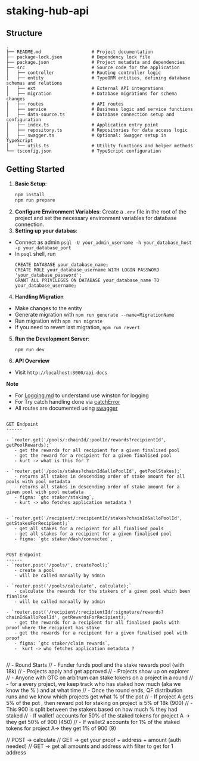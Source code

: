 # staking-hub-api

## Structure

```
.
├── README.md                   # Project documentation
├── package-lock.json           # Dependency lock file
├── package.json                # Project metadata and dependencies
├── src                         # Source code for the application
│   ├── controller              # Routing controller logic
│   ├── entity                  # TypeORM entities, defining database schemas and relations
│   ├── ext                     # External API integrations
│   ├── migration               # Database migrations for schema changes
│   ├── routes                  # API routes
│   ├── service                 # Business logic and service functions
│   ├── data-source.ts          # Database connection setup and configuration
│   ├── index.ts                # Application entry point
│   ├── repository.ts           # Repositories for data access logic
│   ├── swagger.ts              # Optional: Swagger setup in TypeScript
│   └── utils.ts                # Utility functions and helper methods
└── tsconfig.json               # TypeScript configuration
```

## Getting Started

1. **Basic Setup**:
   ```bash
   npm install
   npm run prepare
   ```
2. **Configure Environment Variables**:
   Create a `.env` file in the root of the project and set the necessary environment variables for database connection.
3. **Setting up your databas**:
- Connect as admin `psql -U your_admin_username -h your_database_host -p your_database_port`
- In `psql` shell, run
  ```shell
  CREATE DATABASE your_database_name;
  CREATE ROLE your_database_username WITH LOGIN PASSWORD 'your_database_password';
  GRANT ALL PRIVILEGES ON DATABASE your_database_name TO your_database_username;
  ```
4. **Handling Migration**
- Make changes to the entity
- Generate migration with `npm run generate --name=MigrationName`
- Run migration with `npm run migrate`
- If you need to revert last migration, `npm run revert`
5. **Run the Development Server**:
   ```bash
   npm run dev
   ```
6. **API Overview**
  - Visit `http://localhost:3000/api-docs`

**Note**

- For [Logging.md](./src//logger/logger.md) to understand use winston for logging
- For Try catch handling done via [catchError](./src/utils.ts)
- All routes are documented using [swagger](./src/swagger.ts)

```

GET Endpoint
------

- `router.get('/pools/:chainId/:poolId/rewards?recipientId', getPoolRewards);`
   - get the rewards for all recipient for a given finalised pool
   - get the reward for a recipient for a given finalised pool
   - kurt -> what is this for ?

- `router.get('/pools/stakes?chainId&alloPoolId', getPoolStakes);`
   - returns all stakes in descending order of stake amount for all pools with pool metadata
   - returns all stakes in descending order of stake amount for a given pool with pool metadata
   - figma: `gtc staker/staking`,
   - kurt -> who fetches application metadata ?


- `router.get('/recipient/:recipientId/stakes?chainId&alloPoolId', getStakesForRecipient);`
   - get all stakes for a recipient for all finalised pools
   - get all stakes for a recipient for a given finalised pool
   - figma: `gtc staker/dash/connected`,


POST Endpoint
------
- `router.post('/pools/', createPool);`
   - create a pool 
   - will be called manually by admin

- `router.post('/pools/calculate', calculate);`
   - calculate the rewards for the stakers of a given pool which been fianlise 
   - will be called manually by admin

- `router.post('/recipient/:recipientId/:signature/rewards?chainId&alloPoolId', getRewardsForRecipient);`
   - get the rewards for a recipient for all finalised pools with proof where the recipient has stake
   - get the rewards for a recipient for a given finalised pool with proof
   - figma: `gtc staker/claim rewards`,
   -  kurt -> who fetches application metadata ?


```


// - Round Starts
// - Funder funds pool and the stake rewards pool (with 18k)
// - Projects apply and get approved
// - Projects show up on explorer
// - Anyone with GTC on arbitrum can stake tokens on a project in a round
// - for a every project, we keep track who has staked how much (aka we know the % ) and at what time
// - Once the round ends, QF distribution runs and we know which projects get what % of the pot
// - If project A gets 5% of the pot , then reward pot for staking on project is 5% of 18k (900)
// - This 900 is split between the stakers based on how much % they had staked
// - If wallet1 accounts for 50% of the staked tokens for project A -> they get 50% of 900 (450)
// - If wallet2 accounts for 1% of the staked tokens for project A-> they get 1% of 900 (9)


// POST -> calculate 
// GET -> get your proof + address + amount (auth needed)
// GET -> get all amounts and address with filter to get for 1 address